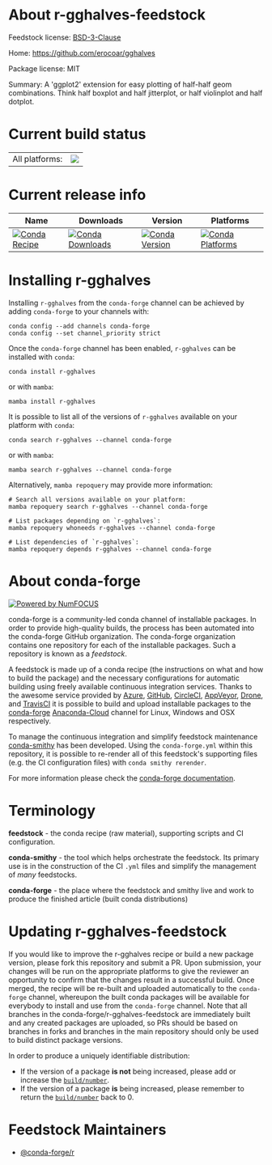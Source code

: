 About r-gghalves-feedstock
==========================

Feedstock license: [BSD-3-Clause](https://github.com/conda-forge/r-gghalves-feedstock/blob/main/LICENSE.txt)

Home: https://github.com/erocoar/gghalves

Package license: MIT

Summary: A 'ggplot2' extension for easy plotting of half-half geom combinations. Think half boxplot and half jitterplot, or half violinplot and half dotplot.

Current build status
====================


<table><tr><td>All platforms:</td>
    <td>
      <a href="https://dev.azure.com/conda-forge/feedstock-builds/_build/latest?definitionId=8347&branchName=main">
        <img src="https://dev.azure.com/conda-forge/feedstock-builds/_apis/build/status/r-gghalves-feedstock?branchName=main">
      </a>
    </td>
  </tr>
</table>

Current release info
====================

| Name | Downloads | Version | Platforms |
| --- | --- | --- | --- |
| [![Conda Recipe](https://img.shields.io/badge/recipe-r--gghalves-green.svg)](https://anaconda.org/conda-forge/r-gghalves) | [![Conda Downloads](https://img.shields.io/conda/dn/conda-forge/r-gghalves.svg)](https://anaconda.org/conda-forge/r-gghalves) | [![Conda Version](https://img.shields.io/conda/vn/conda-forge/r-gghalves.svg)](https://anaconda.org/conda-forge/r-gghalves) | [![Conda Platforms](https://img.shields.io/conda/pn/conda-forge/r-gghalves.svg)](https://anaconda.org/conda-forge/r-gghalves) |

Installing r-gghalves
=====================

Installing `r-gghalves` from the `conda-forge` channel can be achieved by adding `conda-forge` to your channels with:

```
conda config --add channels conda-forge
conda config --set channel_priority strict
```

Once the `conda-forge` channel has been enabled, `r-gghalves` can be installed with `conda`:

```
conda install r-gghalves
```

or with `mamba`:

```
mamba install r-gghalves
```

It is possible to list all of the versions of `r-gghalves` available on your platform with `conda`:

```
conda search r-gghalves --channel conda-forge
```

or with `mamba`:

```
mamba search r-gghalves --channel conda-forge
```

Alternatively, `mamba repoquery` may provide more information:

```
# Search all versions available on your platform:
mamba repoquery search r-gghalves --channel conda-forge

# List packages depending on `r-gghalves`:
mamba repoquery whoneeds r-gghalves --channel conda-forge

# List dependencies of `r-gghalves`:
mamba repoquery depends r-gghalves --channel conda-forge
```


About conda-forge
=================

[![Powered by
NumFOCUS](https://img.shields.io/badge/powered%20by-NumFOCUS-orange.svg?style=flat&colorA=E1523D&colorB=007D8A)](https://numfocus.org)

conda-forge is a community-led conda channel of installable packages.
In order to provide high-quality builds, the process has been automated into the
conda-forge GitHub organization. The conda-forge organization contains one repository
for each of the installable packages. Such a repository is known as a *feedstock*.

A feedstock is made up of a conda recipe (the instructions on what and how to build
the package) and the necessary configurations for automatic building using freely
available continuous integration services. Thanks to the awesome service provided by
[Azure](https://azure.microsoft.com/en-us/services/devops/), [GitHub](https://github.com/),
[CircleCI](https://circleci.com/), [AppVeyor](https://www.appveyor.com/),
[Drone](https://cloud.drone.io/welcome), and [TravisCI](https://travis-ci.com/)
it is possible to build and upload installable packages to the
[conda-forge](https://anaconda.org/conda-forge) [Anaconda-Cloud](https://anaconda.org/)
channel for Linux, Windows and OSX respectively.

To manage the continuous integration and simplify feedstock maintenance
[conda-smithy](https://github.com/conda-forge/conda-smithy) has been developed.
Using the ``conda-forge.yml`` within this repository, it is possible to re-render all of
this feedstock's supporting files (e.g. the CI configuration files) with ``conda smithy rerender``.

For more information please check the [conda-forge documentation](https://conda-forge.org/docs/).

Terminology
===========

**feedstock** - the conda recipe (raw material), supporting scripts and CI configuration.

**conda-smithy** - the tool which helps orchestrate the feedstock.
                   Its primary use is in the construction of the CI ``.yml`` files
                   and simplify the management of *many* feedstocks.

**conda-forge** - the place where the feedstock and smithy live and work to
                  produce the finished article (built conda distributions)


Updating r-gghalves-feedstock
=============================

If you would like to improve the r-gghalves recipe or build a new
package version, please fork this repository and submit a PR. Upon submission,
your changes will be run on the appropriate platforms to give the reviewer an
opportunity to confirm that the changes result in a successful build. Once
merged, the recipe will be re-built and uploaded automatically to the
`conda-forge` channel, whereupon the built conda packages will be available for
everybody to install and use from the `conda-forge` channel.
Note that all branches in the conda-forge/r-gghalves-feedstock are
immediately built and any created packages are uploaded, so PRs should be based
on branches in forks and branches in the main repository should only be used to
build distinct package versions.

In order to produce a uniquely identifiable distribution:
 * If the version of a package **is not** being increased, please add or increase
   the [``build/number``](https://docs.conda.io/projects/conda-build/en/latest/resources/define-metadata.html#build-number-and-string).
 * If the version of a package **is** being increased, please remember to return
   the [``build/number``](https://docs.conda.io/projects/conda-build/en/latest/resources/define-metadata.html#build-number-and-string)
   back to 0.

Feedstock Maintainers
=====================

* [@conda-forge/r](https://github.com/conda-forge/r/)

